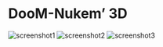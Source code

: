# DooM-Nukem’ 3D
![screenshot1](../screenshots/screenshot1.png?raw=true)
![screenshot2](../screenshots/screenshot2.png?raw=true)
![screenshot3](../screenshots/screenshot3.png?raw=true)
